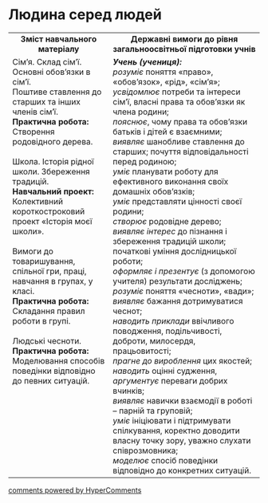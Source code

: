<div id="hypercomments_widget" class="js-hypercomments-widget invisible"></div>

Людина серед людей
=============================================
<table>
  <tr>
    <td width="40%" align="center"><b>Зміст навчального матеріалу<b></td>
    <td width="60%" align="center"><b>Державні вимоги до рівня загальноосвітньої підготовки учнів</b></td>
  </tr>
  <tr>
    <td width="40%" style="vertical-align:top !important;">
    Сім’я. Склад сім’ї. Основні обов’язки в сім’ї.<br>
    Поштиве ставлення до старших та інших членів сім’ї.<br>
    <b>Практична робота:</b><br>
    Створення родовідного дерева.<br>
    <br>
    Школа. Історія рідної школи. Збереження традицій.<br>
    <b>Навчальний проект:</b><br>
    Колективний короткостроковий проект «Історія моєї школи».<br>
    <br>
    Вимоги до товаришування, спільної гри, праці, навчання в групах, у класі.<br>
    <b>Практична робота:</b><br>
    Складання правил роботи в групі.<br>
    <br>
    Людські чесноти.<br>
    <b>Практична робота:</b><br>
    Моделювання способів поведінки відповідно до певних ситуацій.<br>
    </td>
    <td width="60%" style="vertical-align:top !important;">
    <i><b>Учень (учениця):</b></i><br>
    <i>розуміє</i> поняття «право», «обов’язок», «рід», «сім’я»;<br>
    <i>усвідомлює</i>  потреби та інтереси сім’ї, власні права та обов’язки як члена родини;<br>
    <i>пояснює</i>, чому права та обов’язки батьків і дітей є взаємними;<br>
    <i>виявляє</i> шанобливе ставлення до старших; почуття відповідальності перед родиною;<br>
    <i>уміє</i> планувати роботу для ефективного виконання своїх домашніх обов’язків;<br>
    <i>уміє</i> представляти цінності своєї родини;<br>
    <i>створює</i> родовідне дерево;<br>
    <i>виявляє інтерес</i> до пізнання і збереження традицій школи; початкові уміння дослідницької роботи;<br>
    <i>оформляє і презентує</i> (з допомогою учителя) результати досліджень;<br>
    <i>розуміє</i> поняття «чесноти», «вади»;<br>
    <i>виявляє</i> бажання дотримуватися чеснот;<br>
    <i>наводить приклади</i> ввічливого поводження, подільчивості, доброти, милосердя, працьовитості;<br>
    <i>прагне до вироблення</i> цих якостей;<br>
    <i>наводить</i> оцінні судження, <i>аргументує</i> переваги добрих вчинків;<br>
    <i>виявляє</i> навички взаємодії в роботі – парній та груповій;<br>
    <i>уміє</i> ініціювати і підтримувати спілкування, коректно доводити власну точку зору, уважно слухати співрозмовника;<br>
    <i>моделює</i> спосіб поведінки відповідно до конкретних ситуацій.<br>
    </td>
  </tr>
</table>

<div class="js-hypercomments-container">
<a href="http://hypercomments.com" class="hc-link" title="comments widget">comments powered by HyperComments</a>
</div>